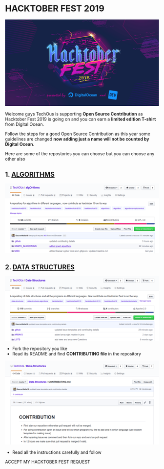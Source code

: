 # HACKTOBER FEST 2019

![HacktoberFest](/images/hacktober.png)

Welcome guys TechOus is supporting **Open Source Contribution** as Hacktober Fest 2019 is going on and you can earn a **limited edition T-shirt** from Digital Ocean.

Follow the steps for a good Open Source Contribution as this year some guidelines are changed **now adding just a name will not be counted by Digital Ocean**.

Here are some of the repostories you can choose but you can choose any other also

## 1. [ALGORITHMS](https://github.com/TechOUs/algOrithms)

![algorithms](images/algorithms.png)

## 2. [DATA STRUCTURES](https://github.com/TechOUs/Data-Structures)

![Data Structures](images/DataStructures.png)

* Fork the repository you like
* Read its README and find **CONTRIBUTING file** in the repository

![contribution](images/contribution.png)

* Read all the instructions carefully and follow

ACCEPT MY HACKTOBER FEST REQUEST
